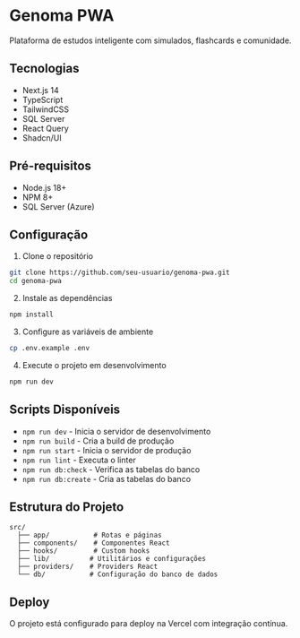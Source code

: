 # Genoma PWA

Plataforma de estudos inteligente com simulados, flashcards e comunidade.

## Tecnologias

- Next.js 14
- TypeScript
- TailwindCSS
- SQL Server
- React Query
- Shadcn/UI

## Pré-requisitos

- Node.js 18+
- NPM 8+
- SQL Server (Azure)

## Configuração

1. Clone o repositório
```bash
git clone https://github.com/seu-usuario/genoma-pwa.git
cd genoma-pwa
```

2. Instale as dependências
```bash
npm install
```

3. Configure as variáveis de ambiente
```bash
cp .env.example .env
```

4. Execute o projeto em desenvolvimento
```bash
npm run dev
```

## Scripts Disponíveis

- `npm run dev` - Inicia o servidor de desenvolvimento
- `npm run build` - Cria a build de produção
- `npm run start` - Inicia o servidor de produção
- `npm run lint` - Executa o linter
- `npm run db:check` - Verifica as tabelas do banco
- `npm run db:create` - Cria as tabelas do banco

## Estrutura do Projeto

```
src/
  ├── app/           # Rotas e páginas
  ├── components/    # Componentes React
  ├── hooks/         # Custom hooks
  ├── lib/          # Utilitários e configurações
  ├── providers/    # Providers React
  └── db/           # Configuração do banco de dados
```

## Deploy

O projeto está configurado para deploy na Vercel com integração contínua.
